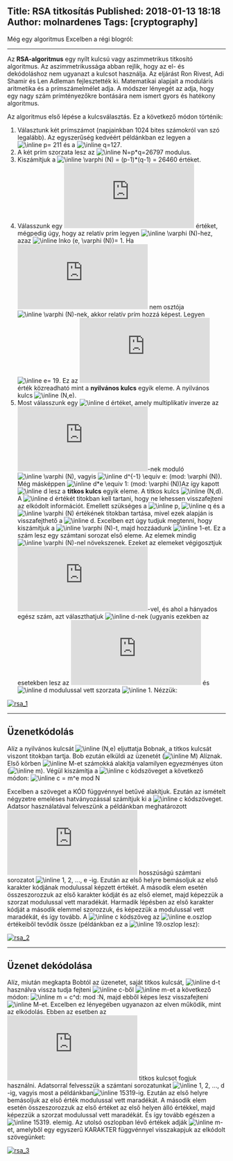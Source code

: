 Title: RSA titkosítás
Published: 2018-01-13 18:18
Author: molnardenes
Tags: [cryptography]
---

Még egy algoritmus Excelben a régi blogról:

* * *

Az **RSA-algoritmus** egy nyílt kulcsú vagy aszimmetrikus titkosító algoritmus. Az aszimmetrikussága abban rejlik, hogy az el- és dekódoláshoz nem ugyanazt a kulcsot használja. Az eljárást Ron Rivest, Adi Shamir és Len Adleman fejlesztették ki. Matematikai alapjait a moduláris aritmetika és a prímszámelmélet adja. A módszer lényegét az adja, hogy egy nagy szám prímtényezőkre bontására nem ismert gyors és hatékony algoritmus.

Az algoritmus első lépése a kulcsválasztás. Ez a következő módon történik:

1.  Választunk két prímszámot (napjainkban 1024 bites számokról van szó legalább). Az egyszerűség kedvéért példánkban ez legyen a ![\inline p= 211](<http://latex.codecogs.com/svg.latex?\inline&space;p=&space;211>) és a ![\inline q=127]( <http://latex.codecogs.com/svg.latex?\inline&space;q=127>).
2.  A két prím szorzata lesz az ![\inline N=p*q=26797](<http://latex.codecogs.com/svg.latex?\inline&space;N=p*q=26797>) modulus.
3.  Kiszámítjuk a ![\inline \varphi (N) = (p-1)*(q-1) = 26460](<http://latex.codecogs.com/gif.latex?\inline&space;\varphi&space;(N)&space;=&space;(p-1)*(q-1)&space;=&space;26460>) értéket.
4.  Válasszunk egy ![e](<http://latex.codecogs.com/svg.latex?e>) értéket, mégpedig úgy, hogy az relatív prím legyen ![\inline \varphi (N)](<http://latex.codecogs.com/svg.latex?\inline&space;\varphi&space;(N)>)-hez, azaz ![\inline lnko (e, \varphi (N))= 1](<http://latex.codecogs.com/svg.latex?\inline&space;lnko&space;(e,&space;\varphi&space;(N))=&space;1>). Ha ![e](<http://latex.codecogs.com/svg.latex?e>) nem osztója ![\inline \varphi (N)](<http://latex.codecogs.com/svg.latex?\inline&space;\varphi&space;(N)>)-nek, akkor relatív prím hozzá képest. Legyen ![\inline e= 19](<http://latex.codecogs.com/svg.latex?\inline&space;e=&space;19>). Ez az ![e](<http://latex.codecogs.com/svg.latex?e>) érték közreadható mint a **nyilvános kulcs** egyik eleme. A nyilvános kulcs ![\inline (N,e)](<http://latex.codecogs.com/svg.latex?\inline&space;(N,e)>).
5.  Most válasszunk egy ![\inline d](<http://latex.codecogs.com/svg.latex?\inline&space;d>) értéket, amely multiplikatív inverze az ![e](<http://latex.codecogs.com/svg.latex?e>)-nek moduló ![\inline \varphi (N)](<http://latex.codecogs.com/svg.latex?\inline&space;\varphi&space;(N)>), vagyis ![\inline d^{-1} \equiv e\: (mod\: \varphi (N))](<http://latex.codecogs.com/svg.latex?\inline&space;d^{-1}&space;\equiv&space;e\:&space;(mod\:&space;\varphi&space;(N))>). Még másképpen ![\inline d*e \equiv 1\: (mod\: \varphi (N))](<http://latex.codecogs.com/svg.latex?\inline&space;d*e&space;\equiv&space;1\:&space;(mod\:&space;\varphi&space;(N))>)Az így kapott ![\inline d](<http://latex.codecogs.com/svg.latex?\inline&space;d>) lesz a **titkos kulcs** egyik eleme. A titkos kulcs ![\inline (N,d)](<http://latex.codecogs.com/svg.latex?\inline&space;(N,d)>). A ![\inline d](<http://latex.codecogs.com/svg.latex?\inline&space;d>) értékét titokban kell tartani, hogy ne lehessen visszafejteni az elkódolt információt. Emellett szükséges a ![\inline p](<http://latex.codecogs.com/svg.latex?\inline&space;p>), ![\inline q](<http://latex.codecogs.com/svg.latex?\inline&space;q>) és a ![\inline \varphi (N)](http://latex.codecogs.com/svg.latex?\inline&space;\varphi&space;(N)) értékének titokban tartása, mivel ezek alapján is visszafejthető a ![\inline d](<http://latex.codecogs.com/svg.latex?\inline&space;d>). Excelben ezt úgy tudjuk megtenni, hogy kiszámítjuk a ![\inline \varphi (N)](<http://latex.codecogs.com/svg.latex?\inline&space;\varphi&space;(N)>)-t, majd hozzáadunk ![\inline 1](http://latex.codecogs.com/svg.latex?\inline&space;1)-et. Ez a szám lesz egy számtani sorozat első eleme. Az elemek mindig ![\inline \varphi (N)](<http://latex.codecogs.com/svg.latex?\inline&space;\varphi&space;(N)>)-nel növekszenek. Ezeket az elemeket végigosztjuk ![e](<http://latex.codecogs.com/svg.latex?e>)-vel, és ahol a hányados egész szám, azt választhatjuk ![\inline d](<http://latex.codecogs.com/svg.latex?\inline&space;d>)-nek (ugyanis ezekben az esetekben lesz az ![e](<http://latex.codecogs.com/svg.latex?e>) és ![\inline d](<http://latex.codecogs.com/svg.latex?\inline&space;d>) modulussal vett szorzata ![\inline 1](<http://latex.codecogs.com/svg.latex?\inline&space;1)>). Nézzük:

[![rsa_1](/assets/images/rsa_1.png)](/assets/images/rsa_1.png)

* * *

## Üzenetkódolás

Alíz a nyilvános kulcsát ![\inline (N,e)](http://latex.codecogs.com/svg.latex?\inline&space;(N,e)) eljuttatja Bobnak, a titkos kulcsát viszont titokban tartja. Bob ezután elküldi az üzenetét (![\inline M](http://latex.codecogs.com/svg.latex?\inline&space;M)) Alíznak. Első körben ![\inline M](http://latex.codecogs.com/svg.latex?\inline&space;M)-et számokká alakítja valamilyen egyezményes úton (![\inline m](http://latex.codecogs.com/svg.latex?\inline&space;m)). Végül kiszámítja a ![\inline c](http://latex.codecogs.com/svg.latex?\inline&space;c) kódszöveget a következő módon: ![\inline c = m^e mod N](http://latex.codecogs.com/svg.latex?\inline&space;c&space;=&space;m^e&space;mod&space;N)

Excelben a szöveget a KÓD függvénnyel betűvé alakítjuk. Ezután az ismételt négyzetre emeléses hatványozással számítjuk ki a ![\inline c](http://latex.codecogs.com/svg.latex?\inline&space;c) kódszöveget. Adatsor használatával felveszünk a példánkban meghatározott ![e](http://latex.codecogs.com/svg.latex?e) hosszúságú számtani sorozatot ![\inline 1, 2, ..., e](http://latex.codecogs.com/svg.latex?\inline&space;1,&space;2,&space;...,&space;e) -ig. Ezután az első helyre bemásoljuk az első karakter kódjának modulussal képzett értékét. A második elem esetén összeszorozzuk az első karakter kódját és az első elemet, majd képezzük a szorzat modulussal vett maradékát. Harmadik lépésben az első karakter kódját a második elemmel szorozzuk, és képezzük a modulussal vett maradékát, és így tovább. A ![\inline c](http://latex.codecogs.com/svg.latex?\inline&space;c) kódszöveg az ![\inline e.](http://latex.codecogs.com/svg.latex?\inline&space;e.)oszlop értékeiből tevődik össze (példánkban ez a ![\inline 19.](http://latex.codecogs.com/svg.latex?\inline&space;19.)oszlop lesz):

[![rsa_2](/assets/images/rsa_2.png)](/assets/images/rsa_2.png)

* * *

## Üzenet dekódolása

Alíz, miután megkapta Bobtól az üzenetet, saját titkos kulcsát, ![\inline d](http://latex.codecogs.com/svg.latex?\inline&space;d)-t használva vissza tudja fejteni ![\inline c](http://latex.codecogs.com/svg.latex?\inline&space;c)-ből ![\inline m](http://latex.codecogs.com/svg.latex?\inline&space;m)-et a következő módon: ![\inline m = c^d\: mod \:N](http://latex.codecogs.com/svg.latex?\inline&space;m&space;=&space;c^d\:&space;mod&space;\:N), majd ebből képes lesz visszafejteni ![\inline M](http://latex.codecogs.com/svg.latex?\inline&space;M)-et. Excelben ez lényegében ugyanazon az elven működik, mint az elkódolás. Ebben az esetben az ![(N, d)](http://latex.codecogs.com/svg.latex?(N,&space;d)) titkos kulcsot fogjuk használni. Adatsorral felvesszük a számtani sorozatunkat ![\inline 1, 2, ..., d](http://latex.codecogs.com/svg.latex?\inline&space;1,&space;2,&space;...,&space;d)-ig, vagyis most a példánkban![\inline 15319](http://latex.codecogs.com/svg.latex?\inline&space;15319)-ig. Ezután az első helyre bemásoljuk az első érték modulussal vett maradékát. A második elem esetén összeszorozzuk az első értéket az első helyen álló értékkel, majd képezzük a szorzat modulussal vett maradékát. És így tovább egészen a ![\inline 15319](http://latex.codecogs.com/svg.latex?\inline&space;15319). elemig. Az utolsó oszlopban lévő értékek adják ![\inline m](http://latex.codecogs.com/svg.latex?\inline&space;m)-et, amelyből egy egyszerű KARAKTER függvénnyel visszakapjuk az elkódolt szövegünket:

[![rsa_3](/assets/images/rsa_3.png)](/assets/images/rsa_3.png)
